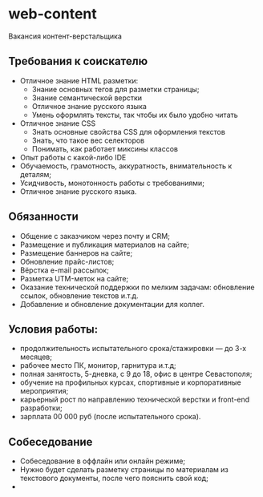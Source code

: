 # web-content
Вакансия контент-верстальщика
## Требования к соискателю
  - Отличное знание HTML разметки:
    - Знание основных тегов для разметки страницы;
    - Знание семантической верстки
    - Отличное знание русского языка
    - Умень оформлять тексты, так чтобы их было удобно читать
  - Отличное знание CSS
    - Знать основные свойства CSS для оформления текстов
    - Знать, что такое вес селекторов
    - Понимать, как работает миксины классов
  - Опыт работы с какой-либо IDE
  - Обучаемость, грамотность, аккуратность, внимательность к деталям;
  - Усидчивость, монотонность работы с требованиями;
  - Отличное знание русского языка.
      
## Обязанности
  - Общение с заказчиком через почту и CRM;
  - Размещение и публикация материалов на сайте;
  - Размещение баннеров на сайте;
  - Обновление прайс-листов;
  - Вёрстка e-mail рассылок;
  - Разметка UTM-меток на сайте;
  - Оказание технической поддержки по мелким задачам: обновление ссылок, обновление текстов и.т.д.
  - Добавление и обновление документации для коллег.

## Условия работы:
  - продолжительность испытательного срока/стажировки — до 3-х месяцев;
  - рабочее место ПК, монитор, гарнитура и.т.д;
  - полная занятость, 5-дневка, с 9 до 18, офис в центре Севастополя;
  - обучение на профильных курсах, спортивные и корпоративные мероприятия;
  - карьерный рост по направлению технической верстки и front-end разработки;
  - зарплата 00 000 руб (после испытательного срока).

## Собеседование
  - Собеседование в оффлайн или онлайн режиме;
  - Нужно будет сделать разметку страницы по материалам из текстового документы, после чего пояснить свой код;
  - 



